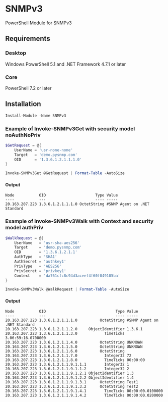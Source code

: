 SNMPv3
======

PowerShell Module for SNMPv3

## Requirements
### Desktop
Windows PowerShell 5.1 and .NET Framework 4.7.1 or later

### Core
PowerShell 7.2 or later

## Installation

```PowerShell
Install-Module -Name SNMPv3
```

### Example of Invoke-SNMPv3Get with security model noAuthNoPriv

```PowerShell
$GetRequest = @{
    UserName = 'usr-none-none'
    Target   = 'demo.pysnmp.com'
    OID      = '1.3.6.1.2.1.1.1.0'
}

Invoke-SNMPv3Get @GetRequest | Format-Table -AutoSize
```

#### Output
```
Node           OID                      Type Value                       
----           ---                      ---- -----                       
20.163.207.223 1.3.6.1.2.1.1.1.0 OctetString #SNMP Agent on .NET Standard
```
### Example of Invoke-SNMPv3Walk with Context and security model authPriv

```PowerShell
$WalkRequest = @{
    UserName   = 'usr-sha-aes256'
    Target     = 'demo.pysnmp.com'
    OID        = '1.3.6.1.2.1.1'
    AuthType   = 'SHA1'
    AuthSecret = 'authkey1'
    PrivType   = 'AES256'
    PrivSecret = 'privkey1'
    Context    = 'da761cfc8c94d3aceef4f60f049105ba'
}

Invoke-SNMPv3Walk @WalkRequest | Format-Table -AutoSize
```

#### Output
```
Node           OID                               Type Value                       
----           ---                               ---- -----                       
20.163.207.223 1.3.6.1.2.1.1.1.0          OctetString #SNMP Agent on .NET Standard
20.163.207.223 1.3.6.1.2.1.1.2.0     ObjectIdentifier 1.3.6.1                     
20.163.207.223 1.3.6.1.2.1.1.3.0            TimeTicks 3.06:59:16.0700000          
20.163.207.223 1.3.6.1.2.1.1.4.0          OctetString UNKNOWN                     
20.163.207.223 1.3.6.1.2.1.1.5.0          OctetString UNKNOWN                     
20.163.207.223 1.3.6.1.2.1.1.6.0          OctetString                             
20.163.207.223 1.3.6.1.2.1.1.7.0            Integer32 72                          
20.163.207.223 1.3.6.1.2.1.1.8.0            TimeTicks 00:00:00                    
20.163.207.223 1.3.6.1.2.1.1.9.1.1.1        Integer32 1                           
20.163.207.223 1.3.6.1.2.1.1.9.1.1.2        Integer32 2                           
20.163.207.223 1.3.6.1.2.1.1.9.1.2.1 ObjectIdentifier 1.3                         
20.163.207.223 1.3.6.1.2.1.1.9.1.2.2 ObjectIdentifier 1.4                         
20.163.207.223 1.3.6.1.2.1.1.9.1.3.1      OctetString Test1                       
20.163.207.223 1.3.6.1.2.1.1.9.1.3.2      OctetString Test2                       
20.163.207.223 1.3.6.1.2.1.1.9.1.4.1        TimeTicks 00:00:00.0100000            
20.163.207.223 1.3.6.1.2.1.1.9.1.4.2        TimeTicks 00:00:00.0200000 
```
